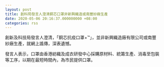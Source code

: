 ```yaml
---
layout: post
title: 創科局發言人澄清銅芯口罩非新興織造或南豐紗廠生產
date: 2020-05-06 20:16:37.000000000 +08:00
categories: rss
---
```


創新及科技局發言人澄清，「銅芯抗疫口罩+™️」，並非新興織造廠有限公司或南豐紗廠生產，就網上謠傳，深表遺憾。

發言人表示，口罩由香港紡織及成衣研發中心採購原材料、統籌生產、消毒至包裝等工序，以期在最短時間內，為市民提供口罩。

